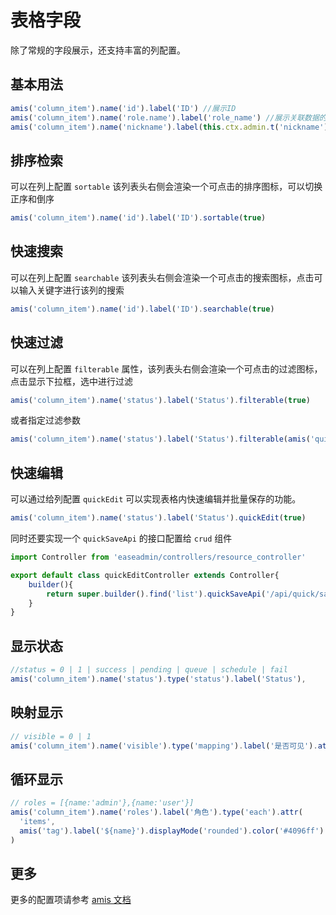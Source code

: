 # 表格字段

除了常规的字段展示，还支持丰富的列配置。

## 基本用法

```typescript
amis('column_item').name('id').label('ID') //展示ID
amis('column_item').name('role.name').label('role_name') //展示关联数据的name字段
amis('column_item').name('nickname').label(this.ctx.admin.t('nickname')) // 翻译 label
```

## 排序检索

可以在列上配置 `sortable` 该列表头右侧会渲染一个可点击的排序图标，可以切换正序和倒序

```typescript
amis('column_item').name('id').label('ID').sortable(true)
```

## 快速搜索

可以在列上配置 `searchable` 该列表头右侧会渲染一个可点击的搜索图标，点击可以输入关键字进行该列的搜索

```typescript
amis('column_item').name('id').label('ID').searchable(true)
```

## 快速过滤

可以在列上配置 `filterable` 属性，该列表头右侧会渲染一个可点击的过滤图标，点击显示下拉框，选中进行过滤

```typescript
amis('column_item').name('status').label('Status').filterable(true)
```

或者指定过滤参数

```typescript
amis('column_item').name('status').label('Status').filterable(amis('quick_filter_config').options([0,1,2,3]))
```

## 快速编辑

可以通过给列配置 `quickEdit` 可以实现表格内快速编辑并批量保存的功能。

```typescript
amis('column_item').name('status').label('Status').quickEdit(true)
```

同时还要实现一个 `quickSaveApi` 的接口配置给 `crud` 组件

```typescript
import Controller from 'easeadmin/controllers/resource_controller'

export default class quickEditController extends Controller{
    builder(){
        return super.builder().find('list').quickSaveApi('/api/quick/save')
    }
}
```

## 显示状态

```typescript
//status = 0 | 1 | success | pending | queue | schedule | fail
amis('column_item').name('status').type('status').label('Status'),
```

## 映射显示

```typescript
// visible = 0 | 1
amis('column_item').name('visible').type('mapping').label('是否可见').attr('map', { '0': '不显示', '1': '显示' })
```

## 循环显示

```typescript
// roles = [{name:'admin'},{name:'user'}]
amis('column_item').name('roles').label('角色').type('each').attr(
  'items', 
  amis('tag').label('${name}').displayMode('rounded').color('#4096ff')
)
```

## 更多

更多的配置项请参考 [amis 文档](https://baidu.github.io/amis/zh-CN/components/crud)